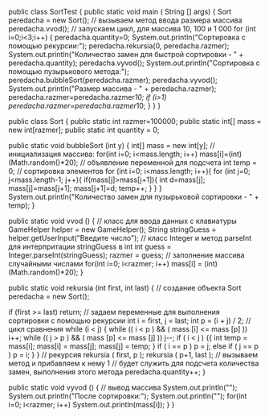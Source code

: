 public class SortTest {
public static void main ( String [] args)
{
Sort peredacha = new Sort();
// вызываем метод ввода размера массива
peredacha.vvod();
// запускаем цикл, для массива 10, 100 и 1 000
for (int i=0;i<3;i++)
{
peredacha.quantity=0;
System.out.println("Сортировка с помощью рекурсии:");
peredacha.rekursia(0, peredacha.razmer);
System.out.println("Количество замен для быстрой сортировки - " + peredacha.quantity);
peredacha.vyvod();
System.out.println("Сортировка с помощью пузырькового метода:");
peredacha.bubbleSort(peredacha.razmer);
peredacha.vyvod();
System.out.println("Размер массива - " + peredacha.razmer);
peredacha.razmer=peredacha.razmer*10;
if (i>1)
peredacha.razmer=peredacha.razmer*10;
}
}
}

public class Sort { 
public static int razmer=100000;
public static int[] mass = new int[razmer];
public static int quantity = 0;

public static void bubbleSort (int y) {
int[] mass = new int[y];
// инициализация массива:
for(int i=0; i<mass.length; i++)
mass[i]=(int)(Math.random()*20); 
// объявление переменной для подсчета
int temp = 0;
// сортировка элементов
for (int i=0; i<mass.length; i++){
for (int j=0; j<mass.length-1; j++){
if(mass[j]>mass[j+1]){
int d=mass[j];
mass[j]=mass[j+1];
mass[j+1]=d;
temp++;
}
}
}
System.out.println("Количество замен для пузырьковой сортировки - " + temp);
}

public static void vvod ()
{
// класс для ввода данных с клавиатуры
GameHelper helper = new GameHelper(); 
String stringGuess = helper.getUserInput("Введите число"); 
// класс Integer и метод parseInt для интерпритации stringGuess в int
int guess = Integer.parseInt(stringGuess); 
razmer = guess;
// заполнение массива случайными числами
for(int i=0; i<razmer; i++)
mass[i] = (int)(Math.random()*20); 
}

public static void rekursia (int first, int last)
{
// создание объекта
Sort peredacha = new Sort();

if (first >= last)
return;
// задаем переменные для выполнения сортировки с помощью рекурсии
int i = first, j = last;
int p = (i + j) / 2;
// цикл сравнения
while (i < j) {
while (( i < p ) && ( mass [i] <= mass [p] )) i++;
while (( j > p ) && ( mass [p] <= mass [j] )) j--;
if ( i < j ) {{
int temp = mass[i];
mass[i] = mass[j];
mass[j] = temp;
}
if ( i == p )
p = j;
else if ( j == p )
p = i;
}
}
// рекурсия
rekursia ( first, p );
rekursia ( p+1, last ); 
// вызываем метод и прибавляем к нему 1
// будет служить для подсчета количества замен, выполнения этого метода
peredacha.quantity++; 
} 

public static void vyvod ()
{
// вывод массива
System.out.println("");
System.out.println("После сортировки:");
System.out.println("");
for(int i=0; i<razmer; i++)
System.out.println(mass[i]); 
}
}
